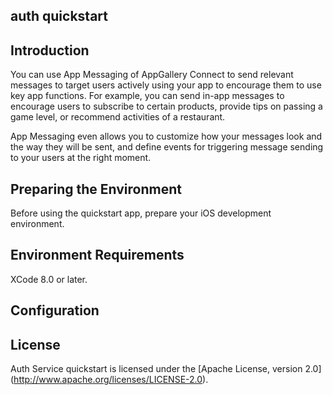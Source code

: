 ## auth quickstart

## Introduction
You can use App Messaging of AppGallery Connect to send relevant messages to target users actively using your app to encourage them to use key app functions. For example, you can send in-app messages to encourage users to subscribe to certain products, provide tips on passing a game level, or recommend activities of a restaurant.

App Messaging even allows you to customize how your messages look and the way they will be sent, and define events for triggering message sending to your users at the right moment.

## Preparing the Environment
Before using the quickstart app, prepare your iOS development environment.


## Environment Requirements
XCode 8.0 or later.
	
## Configuration


## License
Auth Service quickstart is licensed under the [Apache License, version 2.0] (http://www.apache.org/licenses/LICENSE-2.0).
